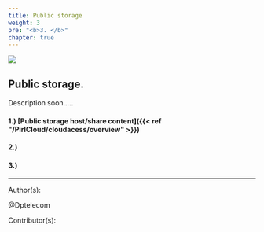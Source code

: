 ```yaml
---
title: Public storage
weight: 3
pre: "<b>3. </b>"
chapter: true
---
```

![](/PirlCloud/images/Pirl_IPFSsmall.png)


## Public storage.

Description soon.....



#### 1.) [Public storage host/share content]({{< ref "/PirlCloud/cloudacess/overview" >}})
#### 2.) 
#### 3.) 













---
Author(s):


@Dptelecom


Contributor(s):
